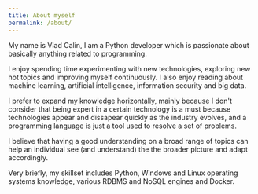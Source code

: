 ```yaml
---
title: About myself
permalink: /about/
---
```


My name is Vlad Calin, I am a Python developer which is passionate about
basically anything related to programming.

I enjoy spending time experimenting with new technologies, exploring new
hot topics and improving myself continuously. I also enjoy reading about
machine learning, artificial intelligence, information security and big data.

I prefer to expand my knowledge horizontally, mainly because I don't consider
that being expert in a certain technology is a must because technologies 
appear and dissapear quickly as the industry evolves, and a programming 
language is just a tool used to resolve a set of problems. 

I believe that having a good understanding on a broad range of topics can 
help an individual see (and understand) the the broader picture and adapt accordingly. 

Very briefly, my skillset includes Python, Windows and Linux operating 
systems knowledge, various RDBMS and NoSQL engines and Docker.